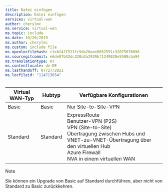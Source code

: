 ```yaml
---
title: Datei einfügen
description: Datei einfügen
services: virtual-wan
author: cherylmc
ms.service: virtual-wan
ms.topic: include
ms.date: 10/20/2019
ms.author: cherylmc
ms.custom: include file
ms.openlocfilehash: c1eb242f521fc9da20aee0032591c32075076096
ms.sourcegitcommit: e6de87b42dc320a3a2939bf1249020e5508cba94
ms.translationtype: HT
ms.contentlocale: de-DE
ms.lasthandoff: 07/27/2021
ms.locfileid: "114713654"
---
```

| **Virtual WAN-Typ** | **Hubtyp** | **Verfügbare Konfigurationen** |
|---|---|---|
|Basic | Basic | Nur Site-to-Site-VPN |
| Standard | Standard | ExpressRoute<br>Benutzer-VPN (P2S)<br>VPN (Site-to-Site)<br> Übertragung zwischen Hubs und VNET-zu-VNET-Übertragung über den virtuellen Hub<br> Azure Firewall<br> NVA in einem virtuellen WAN |

>[!NOTE]
>Sie können ein Upgrade von Basic auf Standard durchführen, aber nicht von Standard zu Basic zurückkehren.
>
